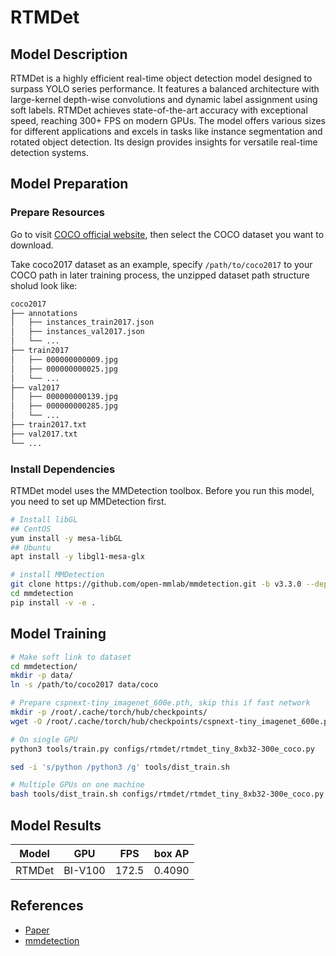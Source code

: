 # RTMDet

## Model Description

RTMDet is a highly efficient real-time object detection model designed to surpass YOLO series performance. It features a
balanced architecture with large-kernel depth-wise convolutions and dynamic label assignment using soft labels. RTMDet
achieves state-of-the-art accuracy with exceptional speed, reaching 300+ FPS on modern GPUs. The model offers various
sizes for different applications and excels in tasks like instance segmentation and rotated object detection. Its design
provides insights for versatile real-time detection systems.

## Model Preparation

### Prepare Resources

Go to visit [COCO official website](https://cocodataset.org/#download), then select the COCO dataset you want to download.

Take coco2017 dataset as an example, specify `/path/to/coco2017` to your COCO path in later training process, the unzipped dataset path structure sholud look like:

```bash
coco2017
├── annotations
│   ├── instances_train2017.json
│   ├── instances_val2017.json
│   └── ...
├── train2017
│   ├── 000000000009.jpg
│   ├── 000000000025.jpg
│   └── ...
├── val2017
│   ├── 000000000139.jpg
│   ├── 000000000285.jpg
│   └── ...
├── train2017.txt
├── val2017.txt
└── ...
```

### Install Dependencies

RTMDet model uses the MMDetection toolbox. Before you run this model, you need to set up MMDetection first.

```bash
# Install libGL
## CentOS
yum install -y mesa-libGL
## Ubuntu
apt install -y libgl1-mesa-glx

# install MMDetection
git clone https://github.com/open-mmlab/mmdetection.git -b v3.3.0 --depth=1
cd mmdetection
pip install -v -e .
```

## Model Training

```bash
# Make soft link to dataset
cd mmdetection/
mkdir -p data/
ln -s /path/to/coco2017 data/coco

# Prepare cspnext-tiny_imagenet_600e.pth, skip this if fast network
mkdir -p /root/.cache/torch/hub/checkpoints/
wget -O /root/.cache/torch/hub/checkpoints/cspnext-tiny_imagenet_600e.pth https://download.openmmlab.com/mmdetection/v3.0/rtmdet/cspnext_rsb_pretrain/cspnext-tiny_imagenet_600e.pth

# On single GPU
python3 tools/train.py configs/rtmdet/rtmdet_tiny_8xb32-300e_coco.py

sed -i 's/python /python3 /g' tools/dist_train.sh

# Multiple GPUs on one machine
bash tools/dist_train.sh configs/rtmdet/rtmdet_tiny_8xb32-300e_coco.py 8
```

## Model Results

| Model  | GPU     | FPS   | box AP |
|--------|---------|-------|--------|
| RTMDet | BI-V100 | 172.5 | 0.4090 |

## References

- [Paper](https://arxiv.org/pdf/2212.07784v2.pdf)
- [mmdetection](https://github.com/open-mmlab/mmdetection)
